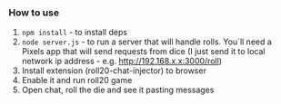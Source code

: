 ### How to use
1. `npm install` - to install deps
2. `node server.js` - to run a server that will handle rolls.
You`ll need a Pixels app that will send requests from dice (I just send it to local network ip address - e.g. http://192.168.x.x:3000/roll)
4. Install extension (roll20-chat-injector) to browser
5. Enable it and run roll20 game
6. Open chat, roll the die and see it pasting messages
